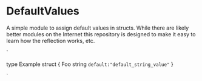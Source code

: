 # DefaultValues
A simple module to assign default values in structs. While there are
likely better modules on the Internet this repository is designed 
to make it easy to learn how the reflection works, etc. 

`

type Example struct {
	Foo string ``default:"default_string_value"``
}


`
